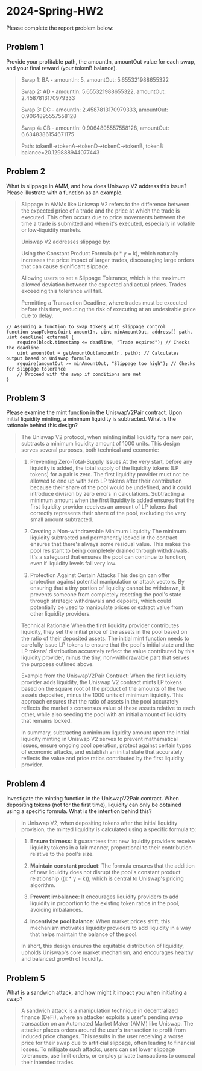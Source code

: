 # 2024-Spring-HW2

Please complete the report problem below:

## Problem 1
Provide your profitable path, the amountIn, amountOut value for each swap, and your final reward (your tokenB balance).

> Swap 1: BA - amountIn: 5, amountOut: 5.655321988655322
> 
> Swap 2: AD - amountIn: 5.655321988655322, amountOut: 2.4587813170979333
> 
> Swap 3: DC - amountIn: 2.4587813170979333, amountOut: 0.9064895557558128
> 
> Swap 4: CB - amountIn: 0.9064895557558128, amountOut: 6.6348386154671175
> 
>Path: tokenB->tokenA->tokenD->tokenC->tokenB, tokenB balance=20.129888944077443

## Problem 2
What is slippage in AMM, and how does Uniswap V2 address this issue? Please illustrate with a function as an example.

> Slippage in AMMs like Uniswap V2 refers to the difference between the expected price of a trade and the price at which the trade is executed. This often occurs due to price movements between the time a trade is submitted and when it's executed, especially in volatile or low-liquidity markets.
>
>Uniswap V2 addresses slippage by:
>
>Using the Constant Product Formula (x * y = k), which naturally increases the price impact of larger trades, discouraging large orders that can cause significant slippage.
> 
>Allowing users to set a Slippage Tolerance, which is the maximum allowed deviation between the expected and actual prices. Trades exceeding this tolerance will fail.
> 
>Permitting a Transaction Deadline, where trades must be executed before this time, reducing the risk of executing at an undesirable price due to delay.
```solidity
// Assuming a function to swap tokens with slippage control
function swapTokens(uint amountIn, uint minAmountOut, address[] path, uint deadline) external {
    require(block.timestamp <= deadline, "Trade expired"); // Checks the deadline
    uint amountOut = getAmountOut(amountIn, path); // Calculates output based on Uniswap formula
    require(amountOut >= minAmountOut, "Slippage too high"); // Checks for slippage tolerance
    // Proceed with the swap if conditions are met
}
```
## Problem 3
Please examine the mint function in the UniswapV2Pair contract. Upon initial liquidity minting, a minimum liquidity is subtracted. What is the rationale behind this design?

> The Uniswap V2 protocol, when minting initial liquidity for a new pair, subtracts a minimum liquidity amount of 1000 units. This design serves several purposes, both technical and economic:

> 1. Preventing Zero-Total-Supply Issues
At the very start, before any liquidity is added, the total supply of the liquidity tokens (LP tokens) for a pair is zero. The first liquidity provider must not be allowed to end up with zero LP tokens after their contribution because their share of the pool would be undefined, and it could introduce division by zero errors in calculations. Subtracting a minimum amount when the first liquidity is added ensures that the first liquidity provider receives an amount of LP tokens that correctly represents their share of the pool, excluding the very small amount subtracted.
> 
> 2. Creating a Non-withdrawable Minimum Liquidity
The minimum liquidity subtracted and permanently locked in the contract ensures that there's always some residual value. This makes the pool resistant to being completely drained through withdrawals. It's a safeguard that ensures the pool can continue to function, even if liquidity levels fall very low.
> 
> 3. Protection Against Certain Attacks
This design can offer protection against potential manipulation or attack vectors. By ensuring that a tiny portion of liquidity cannot be withdrawn, it prevents someone from completely resetting the pool's state through strategic withdrawals and deposits, which could potentially be used to manipulate prices or extract value from other liquidity providers.
> 
>  Technical Rationale
When the first liquidity provider contributes liquidity, they set the initial price of the assets in the pool based on the ratio of their deposited assets. The initial mint function needs to carefully issue LP tokens to ensure that the pool's initial state and the LP tokens' distribution accurately reflect the value contributed by this liquidity provider, minus the tiny, non-withdrawable part that serves the purposes outlined above.
> 
>  Example from the UniswapV2Pair Contract:
When the first liquidity provider adds liquidity, the Uniswap V2 contract mints LP tokens based on the square root of the product of the amounts of the two assets deposited, minus the 1000 units of minimum liquidity. This approach ensures that the ratio of assets in the pool accurately reflects the market's consensus value of these assets relative to each other, while also seeding the pool with an initial amount of liquidity that remains locked.
> 
> In summary, subtracting a minimum liquidity amount upon the initial liquidity minting in Uniswap V2 serves to prevent mathematical issues, ensure ongoing pool operation, protect against certain types of economic attacks, and establish an initial state that accurately reflects the value and price ratios contributed by the first liquidity provider.

## Problem 4
Investigate the minting function in the UniswapV2Pair contract. When depositing tokens (not for the first time), liquidity can only be obtained using a specific formula. What is the intention behind this?

> In Uniswap V2, when depositing tokens after the initial liquidity provision, the minted liquidity is calculated using a specific formula to:

> 1. **Ensure fairness**: It guarantees that new liquidity providers receive liquidity tokens in a fair manner, proportional to their contribution relative to the pool's size.
>    
> 2. **Maintain constant product**: The formula ensures that the addition of new liquidity does not disrupt the pool's constant product relationship (\(x * y = k\)), which is central to Uniswap's pricing algorithm.
>    
> 3. **Prevent imbalance**: It encourages liquidity providers to add liquidity in proportion to the existing token ratios in the pool, avoiding imbalances.
> 
> 4. **Incentivize pool balance**: When market prices shift, this mechanism motivates liquidity providers to add liquidity in a way that helps maintain the balance of the pool.
> 
>In short, this design ensures the equitable distribution of liquidity, upholds Uniswap's core market mechanism, and encourages healthy and balanced growth of liquidity.

## Problem 5
What is a sandwich attack, and how might it impact you when initiating a swap?

> A sandwich attack is a manipulation technique in decentralized finance (DeFi), where an attacker exploits a user's pending swap transaction on an Automated Market Maker (AMM) like Uniswap. The attacker places orders around the user's transaction to profit from induced price changes. This results in the user receiving a worse price for their swap due to artificial slippage, often leading to financial losses. To mitigate such attacks, users can set lower slippage tolerances, use limit orders, or employ private transactions to conceal their intended trades.

